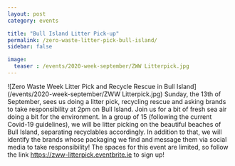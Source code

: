 ```yaml
---
layout: post
category: events

title: "Bull Island Litter Pick-up"
permalink: /zero-waste-litter-pick-bull-island/
sidebar: false

image:
  teaser : /events/2020-week-september/ZWW Litterpick.jpg
---
```


![Zero Waste Week Litter Pick and Recycle Rescue in Bull Island](/events/2020-week-september/ZWW Litterpick.jpg)
Sunday, the 13th of September, sees us doing a litter pick, recycling rescue and asking brands to take responsibility at 2pm on Bull Island. Join us for a bit of fresh sea air doing a bit for the environment. In a group of 15 (following the current Covid-19 guidelines), we will be litter picking on the beautiful beaches of Bull Island, separating recyclables accordingly. In addition to that, we will identify the brands whose packaging we find and message them via social media to take responsibility! The spaces for this event are limited, so follow the link https://zww-litterpick.eventbrite.ie to sign up! 
